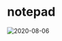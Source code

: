 # notepad

![2020-08-06](https://user-images.githubusercontent.com/42165170/89524658-e96c5c00-d81f-11ea-8b5e-f7d5ec003b0f.png)
